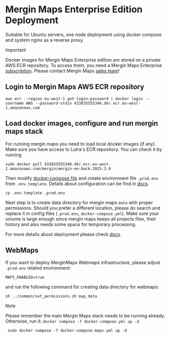 # Mergin Maps Enterprise Edition Deployment
Suitable for Ubuntu servers, one node deployment using docker compose and system nginx as a reverse proxy.

> [!IMPORTANT] 
> Docker images for Mergin Maps Enterprise edition are stored on a private AWS ECR repository.
> To access them, you need a Mergin Maps Enterprise [subscription](https://merginmaps.com/pricing).
> Please contact Mergin Maps [sales team](https://merginmaps.com/contact-sales)!

## Login to Mergin Maps AWS ECR repository
```shell
aws ecr --region eu-west-1 get-login-password | docker login --username AWS --password-stdin 433835555346.dkr.ecr.eu-west-1.amazonaws.com
```

## Load docker images, configure and run mergin maps stack
For running mergin maps you need to load local docker images (if any). Make sure you have access to Lutra's ECR repository. You can check it by running
```
sudo docker pull 433835555346.dkr.ecr.eu-west-1.amazonaws.com/mergin/mergin-ee-back:2025.3.0
```

Then modify [docker-compose file](docker-compose.yml) and create environment file `.prod.env` from `.env.template`. Details about configuration can be find in [docs](https://merginmaps.com/docs/server/install/).

```shell
cp .env.template .prod.env
```

Next step is to create data directory for mergin maps `data` with proper permissions. Should you prefer a different location, please do search and replace it in config files (`.prod.env`, `docker-compose.yml`). Make sure your volume is large enough since mergin maps keeps all projects files, their history and also needs some space for temporary processing.

For more details about deployment please check [docs](https://merginmaps.com/docs/server/install/#deployment).

## WebMaps

If you want to deploy MerginMaps Webmaps infrastructure, please adjust `.prod.env` related environment:

```
MAPS_ENABLED=true
```

and run the following command for creating data directory for webmaps:

```
sh ../common/set_permissions.sh map_data
```

> [!NOTE]
> Please remember the main Mergin Maps stack needs to be running already.
> Otherwise, run it:
> `docker compose -f docker-compose.yml up -d`

```shell
 sudo docker compose -f docker-compose.maps.yml up -d
```